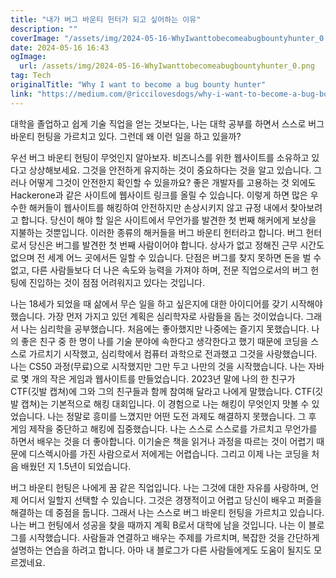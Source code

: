 ```yaml
---
title: "내가 버그 바운티 헌터가 되고 싶어하는 이유"
description: ""
coverImage: "/assets/img/2024-05-16-WhyIwanttobecomeabugbountyhunter_0.png"
date: 2024-05-16 16:43
ogImage: 
  url: /assets/img/2024-05-16-WhyIwanttobecomeabugbountyhunter_0.png
tag: Tech
originalTitle: "Why I want to become a bug bounty hunter"
link: "https://medium.com/@riccilovesdogs/why-i-want-to-become-a-bug-bounty-hunter-135e4f584af6"
---
```



대학을 졸업하고 쉽게 기술 직업을 얻는 것보다는, 나는 대학 공부를 하면서 스스로 버그 바운티 헌팅을 가르치고 있다. 그런데 왜 이런 일을 하고 있을까?

우선 버그 바운티 헌팅이 무엇인지 알아보자. 비즈니스를 위한 웹사이트를 소유하고 있다고 상상해보세요. 그것을 안전하게 유지하는 것이 중요하다는 것을 알고 있습니다. 그러나 어떻게 그것이 안전한지 확인할 수 있을까요? 좋은 개발자를 고용하는 것 외에도 Hackerone과 같은 사이트에 웹사이트 링크를 올릴 수 있습니다. 이렇게 하면 많은 우수한 해커들이 웹사이트를 해킹하여 안전하지만 손상시키지 않고 규정 내에서 찾아보려고 합니다. 당신이 해야 할 일은 사이트에서 무언가를 발견한 첫 번째 해커에게 보상을 지불하는 것뿐입니다. 이러한 종류의 해커들을 버그 바운티 헌터라고 합니다. 버그 헌터로서 당신은 버그를 발견한 첫 번째 사람이어야 합니다. 상사가 없고 정해진 근무 시간도 없으며 전 세계 어느 곳에서든 일할 수 있습니다. 단점은 버그를 찾지 못하면 돈을 벌 수 없고, 다른 사람들보다 더 나은 속도와 능력을 가져야 하며, 전문 직업으로서의 버그 헌팅에 진입하는 것이 점점 어려워지고 있다는 것입니다.

나는 18세가 되었을 때 삶에서 무슨 일을 하고 싶은지에 대한 아이디어를 갖기 시작해야 했습니다. 가장 먼저 가지고 있던 계획은 심리학자로 사람들을 돕는 것이었습니다. 그래서 나는 심리학을 공부했습니다. 처음에는 좋아했지만 나중에는 즐기지 못했습니다. 나의 좋은 친구 중 한 명이 나를 기술 분야에 속한다고 생각한다고 했기 때문에 코딩을 스스로 가르치기 시작했고, 심리학에서 컴퓨터 과학으로 전과했고 그것을 사랑했습니다. 나는 CS50 과정(무료)으로 시작했지만 그만 두고 나만의 것을 시작했습니다. 나는 자바로 몇 개의 작은 게임과 웹사이트를 만들었습니다. 2023년 말에 나의 한 친구가 CTF(깃발 캡쳐)에 그와 그의 친구들과 함께 참여해 달라고 나에게 말했습니다. CTF(깃발 캡쳐)는 기본적으로 해킹 대회입니다. 이 경험으로 나는 해킹이 무엇인지 맛볼 수 있었습니다. 나는 정말로 흥미를 느꼈지만 어떤 도전 과제도 해결하지 못했습니다. 그 후 게임 제작을 중단하고 해킹에 집중했습니다. 나는 스스로 스스로를 가르치고 무언가를 하면서 배우는 것을 더 좋아합니다. 이기술은 책을 읽거나 과정을 따르는 것이 어렵기 때문에 디스렉시아를 가진 사람으로서 저에게는 어렵습니다. 그리고 이제 나는 코딩을 처음 배웠던 지 1.5년이 되었습니다.

버그 바운티 헌팅은 나에게 꿈 같은 직업입니다. 나는 그것에 대한 자유를 사랑하며, 언제 어디서 일할지 선택할 수 있습니다. 그것은 경쟁적이고 어렵고 당신이 배우고 퍼즐을 해결하는 데 중점을 둡니다. 그래서 나는 스스로 버그 바운티 헌팅을 가르치고 있습니다. 나는 버그 헌팅에서 성공을 찾을 때까지 계획 B로서 대학에 남을 것입니다. 나는 이 블로그를 시작했습니다. 사람들과 연결하고 배우는 주제를 가르치며, 복잡한 것을 간단하게 설명하는 연습을 하려고 합니다. 아마 내 블로그가 다른 사람들에게도 도움이 될지도 모르겠네요.